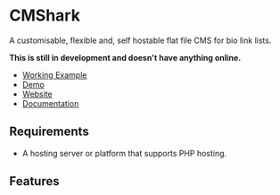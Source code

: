 # CMShark
A customisable, flexible and, self hostable flat file CMS for bio link lists.

**This is still in development and doesn't have anything online.**
- [Working Example](http://will.clarke.ml)
- [Demo](http://cmshark.com/demo)
- [Website](http://cmshark.com)
- [Documentation](http://docs.cmshark.com)

## Requirements 
- A hosting server or platform that supports PHP hosting. 

## Features 
<!--- Responsive layout.
- Flexibility:
    - You can edit the source code and change the front end as much as you want. 
    - The admin area can be changed, themed and much more. (Not recommended)
- [Full white label](https://www.thatcompany.com/white-label-marketing/what-is-white-label) and rebrand abilities. 
- Open source, you can easily view the code and make sure that everything is safe before you decide to use it. 
- Font Awesome implementation. 


Future features - 
- Better page editing 
- Page insights 
- Better performance -->
